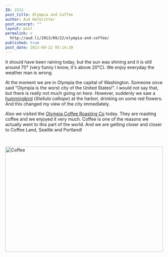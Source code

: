 ```yaml
---
ID: 2212
post_title: Olympia and Coffee
author: Aud Halbritter
post_excerpt: ""
layout: post
permalink: >
  http://aud.li/2013/09/22/olympia-and-coffee/
published: true
post_date: 2013-09-22 05:14:20
---
```

It should have been raining today, but the sun was shining and it is still around 70° (very funny I know, it's above 20°C). We enjoy everyday the weather man is wrong.

At the moment we are in Olympia the capital of Washington. Someone once said "Olympia is the worst city of the United States!". I would not say that, but there is really not much going on here. However, suddenly we saw a <a href="http://kevinrechsteiner.com/blog/2013/09/22/america-24-stellula-calliope/">hummingbird</a> (<em>Stellula calliope</em>) at the harbor, drinking on some red flowers. And this changed my view of the city immediately.

Also we visited the <a href="http://www.olympiacoffee.com/">Olympia Coffee Roasting Co</a> today. They are roasting coffee and we enjoyed it very much. Coffee is one of the reasons we actually went to this part of the world. And we are getting closer and closer to Coffee Land, Seattle and Portland!

&nbsp;

<a href="http://aud.li/wp-content/uploads/2013/09/Coffee.jpg"><img class="alignnone size-medium wp-image-2213" alt="Coffee" src="http://aud.li/wp-content/uploads/2013/09/Coffee-500x333.jpg" width="500" height="333" /></a>

&nbsp;